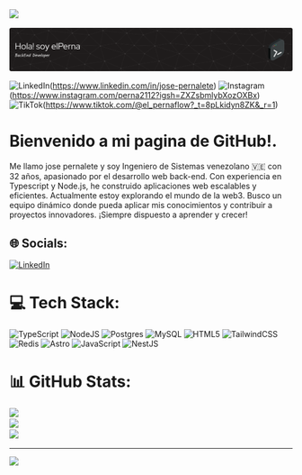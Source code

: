 <img src="https://i.giphy.com/media/v1.Y2lkPTc5MGI3NjExZnIzN3I4Y3IyZHpnbDJ0bHVmZXoxNzVuN3R4b2x4cXpheXdjNWhyNCZlcD12MV9pbnRlcm5hbF9naWZfYnlfaWQmY3Q9dHM/4wGylHPsHJ7tfVuXQQ/giphy.gif" width="175"/> 

![banner del elPerna](github-header-image.png)

![LinkedIn](https://img.shields.io/badge/linkedin-%230077B5.svg?style=for-the-badge&logo=linkedin&logoColor=white)(https://www.linkedin.com/in/jose-pernalete)
![Instagram](https://img.shields.io/badge/Instagram-%23E4405F.svg?style=for-the-badge&logo=Instagram&logoColor=white)(https://www.instagram.com/perna2112?igsh=ZXZsbmlybXozOXBx)
![TikTok](https://img.shields.io/badge/TikTok-%23000000.svg?style=for-the-badge&logo=TikTok&logoColor=white)(https://www.tiktok.com/@el_pernaflow?_t=8pLkidyn8ZK&_r=1)

# Bienvenido a mi pagina de GitHub!.
Me llamo jose pernalete y soy Ingeniero de Sistemas venezolano 🇻🇪 con 32 años, apasionado por el desarrollo web back-end. Con experiencia en Typescript y Node.js, he construido aplicaciones web escalables y eficientes.  Actualmente estoy explorando el mundo de la web3. Busco un equipo dinámico donde pueda aplicar mis conocimientos y contribuir a proyectos innovadores. ¡Siempre dispuesto a aprender y crecer!


## 🌐 Socials:
[![LinkedIn](https://img.shields.io/badge/LinkedIn-%230077B5.svg?logo=linkedin&logoColor=white)](https://linkedin.com/in/www.linkedin.com/in/jose-pernalete) 

# 💻 Tech Stack:
![TypeScript](https://img.shields.io/badge/typescript-%23007ACC.svg?style=for-the-badge&logo=typescript&logoColor=white) ![NodeJS](https://img.shields.io/badge/node.js-6DA55F?style=for-the-badge&logo=node.js&logoColor=white) ![Postgres](https://img.shields.io/badge/postgres-%23316192.svg?style=for-the-badge&logo=postgresql&logoColor=white) ![MySQL](https://img.shields.io/badge/mysql-4479A1.svg?style=for-the-badge&logo=mysql&logoColor=white) ![HTML5](https://img.shields.io/badge/html5-%23E34F26.svg?style=for-the-badge&logo=html5&logoColor=white) ![TailwindCSS](https://img.shields.io/badge/tailwindcss-%2338B2AC.svg?style=for-the-badge&logo=tailwind-css&logoColor=white) ![Redis](https://img.shields.io/badge/redis-%23DD0031.svg?style=for-the-badge&logo=redis&logoColor=white) ![Astro](https://img.shields.io/badge/astro-%232C2052.svg?style=for-the-badge&logo=astro&logoColor=white) ![JavaScript](https://img.shields.io/badge/javascript-%23323330.svg?style=for-the-badge&logo=javascript&logoColor=%23F7DF1E) ![NestJS](https://img.shields.io/badge/nestjs-%23E0234E.svg?style=for-the-badge&logo=nestjs&logoColor=white)
# 📊 GitHub Stats:
![](https://github-readme-stats.vercel.app/api?username=elPerna&theme=cobalt&hide_border=false&include_all_commits=false&count_private=false)<br/>
![](https://github-readme-streak-stats.herokuapp.com/?user=elPerna&theme=cobalt&hide_border=false)<br/>
![](https://github-readme-stats.vercel.app/api/top-langs/?username=elPerna&theme=cobalt&hide_border=false&include_all_commits=false&count_private=false&layout=compact)

---
[![](https://visitcount.itsvg.in/api?id=elPerna&icon=0&color=0)](https://visitcount.itsvg.in)

<!-- Proudly created with GPRM ( https://gprm.itsvg.in ) -->

